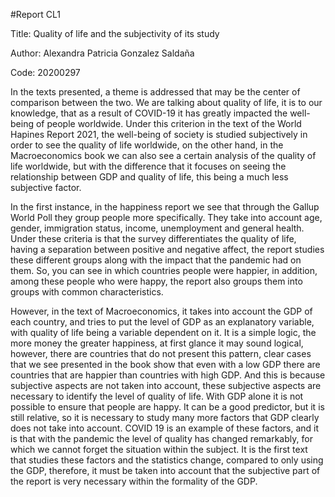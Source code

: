 #Report CL1

Title: Quality of life and the subjectivity of its study

Author: Alexandra Patricia Gonzalez Saldaña

Code: 20200297


In the texts presented, a theme is addressed that may be the center of comparison between the two. We are talking about quality of life, it is to our knowledge, that as a result of COVID-19 it has greatly impacted the well-being of people worldwide. Under this criterion in the text of the World Hapines Report 2021, the well-being of society is studied subjectively in order to see the quality of life worldwide, on the other hand, in the Macroeconomics book we can also see a certain analysis of the quality of life worldwide, but with the difference that it focuses on seeing the relationship between GDP and quality of life, this being a much less subjective factor.

In the first instance, in the happiness report we see that through the Gallup World Poll they group people more specifically. They take into account age, gender, immigration status, income, unemployment and general health. Under these criteria is that the survey differentiates the quality of life, having a separation between positive and negative affect, the report studies these different groups along with the impact that the pandemic had on them. So, you can see in which countries people were happier, in addition, among these people who were happy, the report also groups them into groups with common characteristics.

However, in the text of Macroeconomics, it takes into account the GDP of each country, and tries to put the level of GDP as an explanatory variable, with quality of life being a variable dependent on it. It is a simple logic, the more money the greater happiness, at first glance it may sound logical, however, there are countries that do not present this pattern, clear cases that we see presented in the book show that even with a low GDP there are countries that are happier than countries with high GDP. And this is because subjective aspects are not taken into account, these subjective aspects are necessary to identify the level of quality of life. With GDP alone it is not possible to ensure that people are happy. It can be a good predictor, but it is still relative, so it is necessary to study many more factors that GDP clearly does not take into account. COVID 19 is an example of these factors, and it is that with the pandemic the level of quality has changed remarkably, for which we cannot forget the situation within the subject. It is the first text that studies these factors and the statistics change, compared to only using the GDP, therefore, it must be taken into account that the subjective part of the report is very necessary within the formality of the GDP.